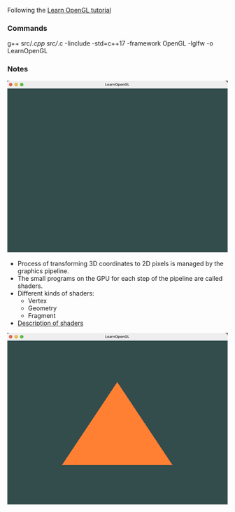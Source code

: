 Following the [Learn OpenGL tutorial](https://learnopengl.com/)

### Commands

g++ src/_.cpp src/_.c -Iinclude -std=c++17 -framework OpenGL -lglfw -o LearnOpenGL

### Notes

![Hello world chapter results](/img/Hello-World.png?raw=true "Hello world chapter results")

- Process of transforming 3D coordinates to 2D pixels is managed by the graphics pipeline.
- The small programs on the GPU for each step of the pipeline are called shaders.
- Different kinds of shaders:
  - Vertex
  - Geometry
  - Fragment
- [Description of shaders](https://learnopengl.com/Getting-started/Hello-Triangle)

![Hello triangle chapter results](/img/Hello-Triangle.png?raw=true "Hello triangle chapter results")

